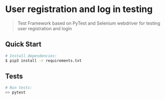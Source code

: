 # User registration and log in testing

> Test Framework based on PyTest and Selenium webdriver for testing user registration and login 

## Quick Start

``` bash
# Install dependencies:
$ pip3 install -r requirements.txt
```


## Tests
``` bash
# Run tests:
>> pytest
```